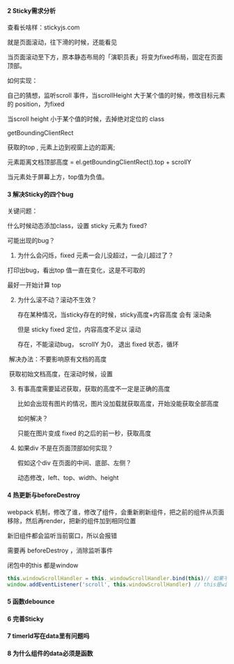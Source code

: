 ####  2 Sticky需求分析

查看长啥样：stickyjs.com

就是页面滚动，往下滑的时候，还能看见

当页面滚动至下方，原本静态布局的「演职员表」将变为fixed布局，固定在页面顶部。



如何实现：

自己的猜想，监听scroll 事件，当scrollHeight 大于某个值的时候，修改目标元素的 position，为fixed

当scroll height 小于某个值的时候，去掉绝对定位的 class



getBoundingClientRect

获取的top , 元素上边到视窗上边的距离;

元素距离文档顶部高度 =  el.getBoundingClientRect().top  +  scrollY



当元素处于屏幕上方，top值为负值。



#### 3  解决Sticky的四个bug

关键问题：

什么时候动态添加class，设置 sticky 元素为 fixed?

可能出现的bug？

1. 为什么会闪烁，fixed 元素一会儿没超过，一会儿超过了？

打印出bug，看出top 值一直在变化，这是不可取的

最好一开始计算 top



2. 为什么滚不动？滚动不生效？

   存在某种情况，当sticky存在的时候，sticky高度+内容高度 会有 滚动条

   但是 sticky fixed 定位，内容高度不足以 滚动

   存在，不能滚动bug， scrollY 为0， 退出 fixed 状态，循环



​		解决办法：不要影响原有文档的高度

​		获取初始文档高度，在滚动时候，设置



3. 有事高度需要延迟获取，获取的高度不一定是正确的高度

   比如会出现有图片的情况，图片没加载就获取高度，开始没能获取全部高度

   如何解决？

   只能在图片变成 fixed 的之后的前一秒，获取高度



4. 如果div 不是在页面顶部如何实现？

   假如这个div 在页面的中间、底部、左侧？

   动态修改，left、top、width、height

   

   

#### 4  热更新与beforeDestroy

webpack 机制，修改了谁，修改了组件，会重新刷新组件，把之前的组件从页面移除，然后再render，把新的组件加到相同位置

新旧组件都会监听当前窗口，所以会报错

需要再 beforeDestroy ，消除监听事件



闭包中的this 都是window

```js
this.windowScrollHandler = this._windowScrollHandler.bind(this)// 如果不写这句话
window.addEventListener('scroll', this.windowScrollHandler) // this是window
```



#### 5 函数debounce



#### 6  完善Sticky
#### 7  timerId写在data里有问题吗
#### 8 为什么组件的data必须是函数